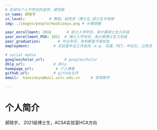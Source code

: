 ```yaml
---
# 后续与个人不符合的选项，请空缺
cn_name: 郝晓宇
cn_level:           # 教授，研究员（博士生,硕士生不用填
img: ./images/people/HaoXiaoyu.png # 头像链接

year_enrollment: 2018       # 硕士入学年份，来计算硕士生几年级
year_enrollment_PhD: 2021  # 博士入学年份，来计算博士生几年级
year_graduation:        # 毕业年份，来判断是不是校友
employment:           # 实验室毕业工作去向：e.g. 百度，MIT，中石化，公务员

# social media
googlescholar_url:         # googlescholar
dblp_url:             # dblp
homepage_url:          # 个人博客
github_url:           # github主页
email:  haoxiaoyu@mail.ustc.edu.cn     # 常用邮件

---
```


# 个人简介

郝晓宇， 2021级博士生，ACSA实验室HCA方向
